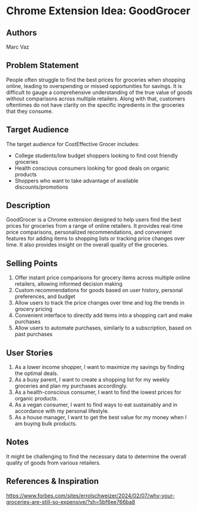 # Chrome Extension Idea: GoodGrocer

## Authors

Marc Vaz

## Problem Statement

People often struggle to find the best prices for groceries when shopping online, leading to overspending or missed opportunities for savings. It is difficult to gauge 
a comprehensive understanding of the true value of goods without comparisons across multiple retailers. Along with that, customers oftentimes do not have clarity on the 
specific ingredients in the groceries that they consume.

## Target Audience

The target audience for CostEffective Grocer includes:

- College students/low budget shoppers looking to find cost friendly groceries
- Health conscious consumers looking for good deals on organic products
- Shoppers who want to take advantage of available discounts/promotions

## Description

GoodGrocer is a Chrome extension designed to help users find the best prices for groceries from a range of online retailers. It provides real-time price comparisons, 
personalized recommendations, and convenient features for adding items to shopping lists or tracking price changes over time. It also provides insight on the overall 
quality of the groceries.

## Selling Points

1. Offer instant price comparisons for grocery items across multiple online retailers, allowing informed decision making
2. Custom recommendations for goods based on user history, personal preferences, and budget
3. Allow users to track the price changes over time and log the trends in grocery pricing
4. Convenient interface to directly add items into a shopping cart and make purchases
5. Allow users to automate purchases, similarly to a subscription, based on past purchases

## User Stories

1. As a lower income shopper, I want to maximize my savings by finding the optimal deals.
2. As a busy parent, I want to create a shopping list for my weekly groceries and plan my purchases accordingly.
3. As a health-conscious consumer, I want to find the lowest prices for organic products.
4. As a vegan consumer, I want to find ways to eat sustainably and in accordance with my personal lifestyle.
5. As a house manager, I want to get the best value for my money when I am buying bulk products.

## Notes

It might be challenging to find the necessary data to determine the overall quality of goods from various retailers.

## References & Inspiration

https://www.forbes.com/sites/errolschweizer/2024/02/07/why-your-groceries-are-still-so-expensive/?sh=5bf6ee766ba8
